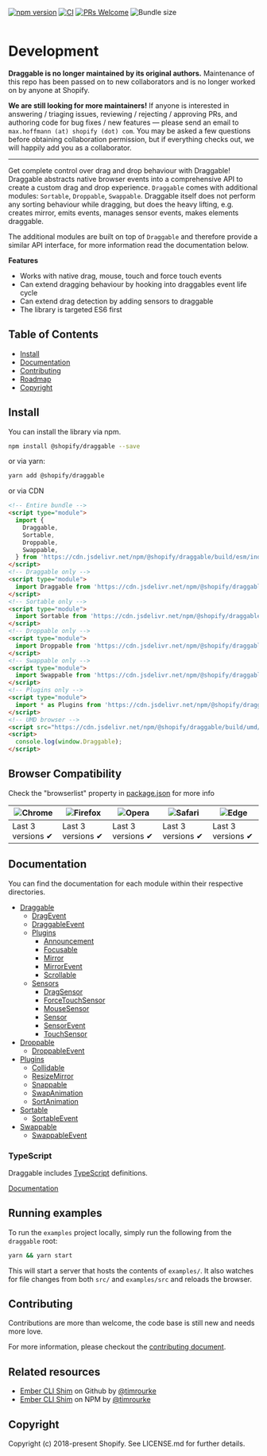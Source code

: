 [![npm version](https://img.shields.io/npm/v/@shopify/draggable.svg?label=@shopify/draggable)](https://www.npmjs.com/package/@shopify/draggable) [![CI](https://github.com/shopify/draggable/workflows/CI/badge.svg)](https://github.com/Shopify/draggable/actions?query=branch%3Amain) [![PRs Welcome](https://img.shields.io/badge/PRs-welcome-brightgreen.svg)](https://github.com/Shopify/draggable/blob/main/CONTRIBUTING.md) ![Bundle size](https://img.shields.io/badge/Bundle%20size-16.2kB-red.svg)

<a href="https://shopify.github.io/draggable" title="Visit Draggable website">
  <img src="https://user-images.githubusercontent.com/643944/35602291-99e2c56e-0605-11e8-847f-95f1f6be1610.jpg" alt="">
</a>

# Development

**Draggable is no longer maintained by its original authors.** Maintenance of this repo has been passed on to new collaborators and is no longer worked on by anyone at Shopify.

**We are still looking for more maintainers!** If anyone is interested in answering / triaging issues, reviewing / rejecting / approving PRs, and authoring code for bug fixes / new features — please send an email to `max.hoffmann (at) shopify (dot) com`. You may be asked a few questions before obtaining collaboration permission, but if everything checks out, we will happily add you as a collaborator.

---

Get complete control over drag and drop behaviour with Draggable! Draggable abstracts
native browser events into a comprehensive API to create a custom drag and drop experience.
`Draggable` comes with additional modules: `Sortable`, `Droppable`, `Swappable`. Draggable
itself does not perform any sorting behaviour while dragging, but does the heavy lifting, e.g.
creates mirror, emits events, manages sensor events, makes elements draggable.

The additional modules are built on top of `Draggable` and therefore provide a similar API
interface, for more information read the documentation below.

**Features**

- Works with native drag, mouse, touch and force touch events
- Can extend dragging behaviour by hooking into draggables event life cycle
- Can extend drag detection by adding sensors to draggable
- The library is targeted ES6 first

## Table of Contents

- [Install](#install)
- [Documentation](#documentation)
- [Contributing](#contributing)
- [Roadmap](#roadmap)
- [Copyright](#copyright)

## Install

You can install the library via npm.

```bash
npm install @shopify/draggable --save
```

or via yarn:

```bash
yarn add @shopify/draggable
```

or via CDN

```html
<!-- Entire bundle -->
<script type="module">
  import {
    Draggable,
    Sortable,
    Droppable,
    Swappable,
  } from 'https://cdn.jsdelivr.net/npm/@shopify/draggable/build/esm/index.js';
</script>
<!-- Draggable only -->
<script type="module">
  import Draggable from 'https://cdn.jsdelivr.net/npm/@shopify/draggable/build/esm/Draggable/Draggable.js';
</script>
<!-- Sortable only -->
<script type="module">
  import Sortable from 'https://cdn.jsdelivr.net/npm/@shopify/draggable/build/esm/Sortable/Sortable.js';
</script>
<!-- Droppable only -->
<script type="module">
  import Droppable from 'https://cdn.jsdelivr.net/npm/@shopify/draggable/build/esm/Droppable/Droppable.js';
</script>
<!-- Swappable only -->
<script type="module">
  import Swappable from 'https://cdn.jsdelivr.net/npm/@shopify/draggable/build/esm/Swappable/Swappable.js';
</script>
<!-- Plugins only -->
<script type="module">
  import * as Plugins from 'https://cdn.jsdelivr.net/npm/@shopify/draggable/build/esm/Plugins/index.js';
</script>
<!-- UMD browser -->
<script src="https://cdn.jsdelivr.net/npm/@shopify/draggable/build/umd/index.min.js"></script>
<script>
  console.log(window.Draggable);
</script>
```

## Browser Compatibility

Check the "browserlist" property in [package.json](https://github.com/Shopify/draggable/blob/main/package.json#L88) for more info

| ![Chrome](https://raw.github.com/alrra/browser-logos/master/src/chrome/chrome_48x48.png) | ![Firefox](https://raw.github.com/alrra/browser-logos/master/src/firefox/firefox_48x48.png) | ![Opera](https://raw.github.com/alrra/browser-logos/master/src/opera/opera_48x48.png) | ![Safari](https://raw.github.com/alrra/browser-logos/master/src/safari/safari_48x48.png) | ![Edge](https://raw.github.com/alrra/browser-logos/master/src/edge/edge_48x48.png) |
| ---------------------------------------------------------------------------------------- | ------------------------------------------------------------------------------------------- | ------------------------------------------------------------------------------------- | ---------------------------------------------------------------------------------------- | ---------------------------------------------------------------------------------- |
| Last 3 versions ✔                                                                       | Last 3 versions ✔                                                                          | Last 3 versions ✔                                                                    | Last 3 versions ✔                                                                       | Last 3 versions ✔                                                                 |

## Documentation

You can find the documentation for each module within their respective directories.

- [Draggable](src/Draggable)
  - [DragEvent](src/Draggable/DragEvent)
  - [DraggableEvent](src/Draggable/DraggableEvent)
  - [Plugins](src/Draggable/Plugins)
    - [Announcement](src/Draggable/Plugins/Announcement)
    - [Focusable](src/Draggable/Plugins/Focusable)
    - [Mirror](src/Draggable/Plugins/Mirror)
    - [MirrorEvent](src/Draggable/Plugins/Mirror/MirrorEvent)
    - [Scrollable](src/Draggable/Plugins/Scrollable)
  - [Sensors](src/Draggable/Sensors)
    - [DragSensor](src/Draggable/Sensors/DragSensor)
    - [ForceTouchSensor](src/Draggable/Sensors/ForceTouchSensor)
    - [MouseSensor](src/Draggable/Sensors/MouseSensor)
    - [Sensor](src/Draggable/Sensors/Sensor)
    - [SensorEvent](src/Draggable/Sensors/SensorEvent)
    - [TouchSensor](src/Draggable/Sensors/TouchSensor)
- [Droppable](src/Droppable)
  - [DroppableEvent](src/Droppable/DroppableEvent)
- [Plugins](src/Plugins)
  - [Collidable](src/Plugins/Collidable)
  - [ResizeMirror](src/Plugins/ResizeMirror)
  - [Snappable](src/Plugins/Snappable)
  - [SwapAnimation](src/Plugins/SwapAnimation)
  - [SortAnimation](src/Plugins/SortAnimation)
- [Sortable](src/Sortable)
  - [SortableEvent](src/Sortable/SortableEvent)
- [Swappable](src/Swappable)
  - [SwappableEvent](src/Swappable/SwappableEvent)

### TypeScript

Draggable includes [TypeScript](http://typescriptlang.org) definitions.

[Documentation](doc/typescript.md)

## Running examples

To run the `examples` project locally, simply run the following from the `draggable` root:

```bash
yarn && yarn start
```

This will start a server that hosts the contents of `examples/`. It also watches for file
changes from both `src/` and `examples/src` and reloads the browser.

## Contributing

Contributions are more than welcome, the code base is still new and needs more love.

For more information, please checkout the [contributing document](https://github.com/Shopify/draggable/blob/main/CONTRIBUTING.md).

## Related resources

- [Ember CLI Shim](https://github.com/timrourke/ember-cli-shopify-draggable-shim) on Github by [@timrourke](https://github.com/timrourke)
- [Ember CLI Shim](https://www.npmjs.com/package/ember-cli-shopify-draggable-shim) on NPM by [@timrourke](https://github.com/timrourke)

## Copyright

Copyright (c) 2018-present Shopify. See LICENSE.md for further details.
